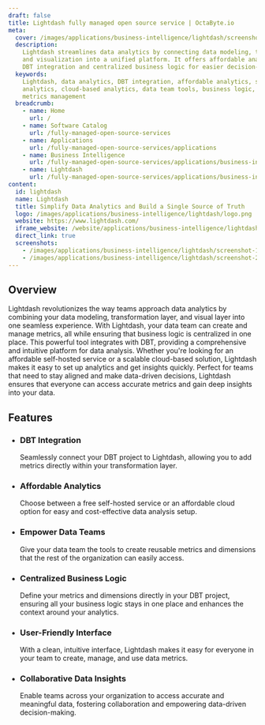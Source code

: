 ```yaml
---
draft: false
title: Lightdash fully managed open source service | OctaByte.io
meta:
  cover: /images/applications/business-intelligence/lightdash/screenshot-1.jpg
  description:
    Lightdash streamlines data analytics by connecting data modeling, transformation,
    and visualization into a unified platform. It offers affordable analytics with
    DBT integration and centralized business logic for easier decision-making.
  keywords:
    Lightdash, data analytics, DBT integration, affordable analytics, self-hosted
    analytics, cloud-based analytics, data team tools, business logic, data transformation,
    metrics management
  breadcrumb:
    - name: Home
      url: /
    - name: Software Catalog
      url: /fully-managed-open-source-services
    - name: Applications
      url: /fully-managed-open-source-services/applications
    - name: Business Intelligence
      url: /fully-managed-open-source-services/applications/business-intelligence
    - name: Lightdash
      url: /fully-managed-open-source-services/applications/business-intelligence/lightdash
content:
  id: lightdash
  name: Lightdash
  title: Simplify Data Analytics and Build a Single Source of Truth
  logo: /images/applications/business-intelligence/lightdash/logo.png
  website: https://www.lightdash.com/
  iframe_website: /website/applications/business-intelligence/lightdash
  direct_link: true
  screenshots:
    - /images/applications/business-intelligence/lightdash/screenshot-1.jpg
    - /images/applications/business-intelligence/lightdash/screenshot-2.jpg
---
```


## Overview

Lightdash revolutionizes the way teams approach data analytics by combining your data modeling, transformation layer, and visual layer into one seamless experience. With Lightdash, your data team can create and manage metrics, all while ensuring that business logic is centralized in one place. This powerful tool integrates with DBT, providing a comprehensive and intuitive platform for data analysis. Whether you're looking for an affordable self-hosted service or a scalable cloud-based solution, Lightdash makes it easy to set up analytics and get insights quickly. Perfect for teams that need to stay aligned and make data-driven decisions, Lightdash ensures that everyone can access accurate metrics and gain deep insights into your data.

## Features

- ### DBT Integration

  Seamlessly connect your DBT project to Lightdash, allowing you to add metrics directly within your transformation layer.

- ### Affordable Analytics

  Choose between a free self-hosted service or an affordable cloud option for easy and cost-effective data analysis setup.

- ### Empower Data Teams

  Give your data team the tools to create reusable metrics and dimensions that the rest of the organization can easily access.

- ### Centralized Business Logic

  Define your metrics and dimensions directly in your DBT project, ensuring all your business logic stays in one place and enhances the context around your analytics.

- ### User-Friendly Interface

  With a clean, intuitive interface, Lightdash makes it easy for everyone in your team to create, manage, and use data metrics.

- ### Collaborative Data Insights

  Enable teams across your organization to access accurate and meaningful data, fostering collaboration and empowering data-driven decision-making.
